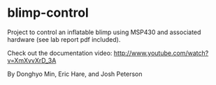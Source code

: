 blimp-control
=============

Project to control an inflatable blimp using MSP430 and associated hardware (see lab report pdf included).

Check out the documentation video: http://www.youtube.com/watch?v=XmXvvXrD_3A

By Donghyo Min, Eric Hare, and Josh Peterson